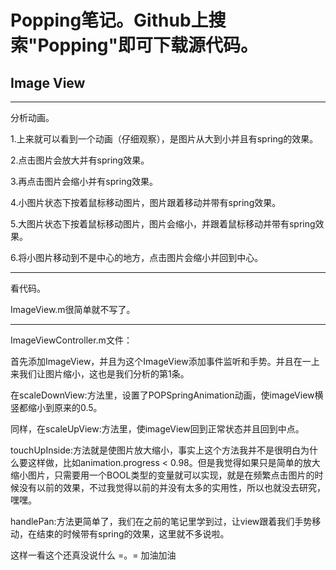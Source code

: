 # Popping笔记。Github上搜索"Popping"即可下载源代码。

## Image View

---

分析动画。

1.上来就可以看到一个动画（仔细观察），是图片从大到小并且有spring的效果。

2.点击图片会放大并有spring效果。

3.再点击图片会缩小并有spring效果。

4.小图片状态下按着鼠标移动图片，图片跟着移动并带有spring效果。

5.大图片状态下按着鼠标移动图片，图片会缩小，并跟着鼠标移动并带有spring效果。

6.将小图片移动到不是中心的地方，点击图片会缩小并回到中心。

---

看代码。

ImageView.m很简单就不写了。

---

ImageViewController.m文件：

首先添加ImageView，并且为这个ImageView添加事件监听和手势。并且在一上来我们让图片缩小，这也是我们分析的第1条。

在scaleDownView:方法里，设置了POPSpringAnimation动画，使imageView横竖都缩小到原来的0.5。

同样，在scaleUpView:方法里，使imageView回到正常状态并且回到中点。

touchUpInside:方法就是使图片放大缩小，事实上这个方法我并不是很明白为什么要这样做，比如animation.progress < 0.98。但是我觉得如果只是简单的放大缩小图片，只需要用一个BOOL类型的变量就可以实现，就是在频繁点击图片的时候没有以前的效果，不过我觉得以前的并没有太多的实用性，所以也就没去研究，嘿嘿。

handlePan:方法更简单了，我们在之前的笔记里学到过，让view跟着我们手势移动，在结束的时候带有spring的效果，这里就不多说啦。

这样一看这个还真没说什么 =。= 加油加油
